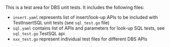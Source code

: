 This is a test area for DBS unit tests. It includes the following files:
- `insert.yaml` represents list of insert/look-up APIs to be included with
TestInsertSQL unit tests (see `sql_test.go` file)
- `sql.yaml` contains list of APIs and parameters for look-up SQL tests, see
`sql_test.go` TestSQL api
- `xxx_test.go` represent individual test files for different DBS APIs
